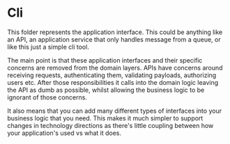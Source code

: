 # Cli

This folder represents the application interface. This could be anything like an API, an application service that only handles message from a queue, or like this just a simple cli tool.

The main point is that these application interfaces and their specific concerns are removed from the domain layers. APIs have concerns around receiving requests, authenticating them, validating payloads, authorizing users etc. After those responsibilities it calls into the domain logic leaving the API as dumb as possible, whilst allowing the business logic to be ignorant of those concerns.

It also means that you can add many different types of interfaces into your business logic that you need. This makes it much simpler to support changes in technology directions as there's little coupling between how your application's used vs what it does.
